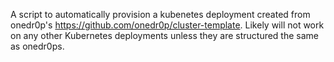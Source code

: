 A script to automatically provision a kubenetes deployment created from onedr0p's https://github.com/onedr0p/cluster-template. Likely will not work on any other Kubernetes deployments unless they are structured the same as onedr0ps.